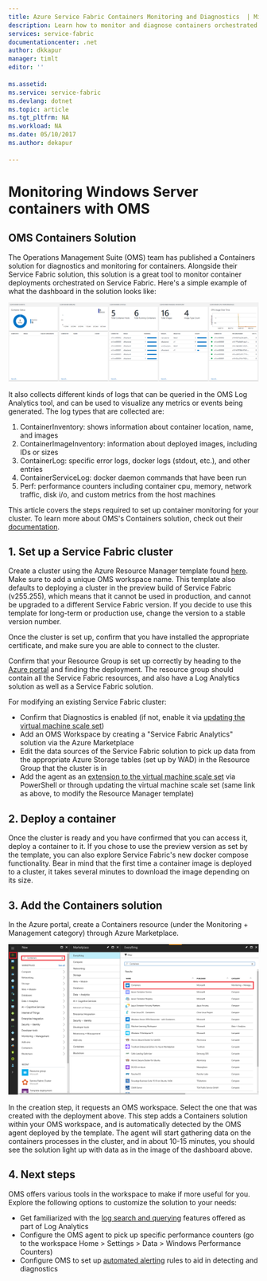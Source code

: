```yaml
---
title: Azure Service Fabric Containers Monitoring and Diagnostics  | Microsoft Docs
description: Learn how to monitor and diagnose containers orchestrated on Microsoft Azure Service Fabric with OMS's Containers solution.
services: service-fabric
documentationcenter: .net
author: dkkapur
manager: timlt
editor: ''

ms.assetid:
ms.service: service-fabric
ms.devlang: dotnet
ms.topic: article
ms.tgt_pltfrm: NA
ms.workload: NA
ms.date: 05/10/2017
ms.author: dekapur

---
```


# Monitoring Windows Server containers with OMS

## OMS Containers Solution

The Operations Management Suite (OMS) team has published a Containers solution for diagnostics and monitoring for containers. Alongside their Service Fabric solution, this solution is a great tool to monitor container deployments orchestrated on Service Fabric. Here's a simple example of what the dashboard in the solution looks like:

![Basic OMS Dashboard](./media/service-fabric-diagnostics-containers-windowsserver/oms-containers-dashboard.png)

It also collects different kinds of logs that can be queried in the OMS Log Analytics tool, and can be used to visualize any metrics or events being generated. The log types that are collected are:

1. ContainerInventory: shows information about container location, name, and images
2. ContainerImageInventory: information about deployed images, including IDs or sizes
3. ContainerLog: specific error logs, docker logs (stdout, etc.), and other entries
4. ContainerServiceLog: docker daemon commands that have been run
5. Perf: performance counters including container cpu, memory, network traffic, disk i/o, and custom metrics from the host machines

This article covers the steps required to set up container monitoring for your cluster. To learn more about OMS's Containers solution, check out their [documentation](../log-analytics/log-analytics-containers.md).

## 1. Set up a Service Fabric cluster

Create a cluster using the Azure Resource Manager template found [here](https://github.com/dkkapur/Service-Fabric/tree/master/ARM%20Templates/SF%20OMS%20Sample). Make sure to add a unique OMS workspace name. This template also defaults to deploying a cluster in the preview build of Service Fabric (v255.255), which means that it cannot be used in production, and cannot be upgraded to a different Service Fabric version. If you decide to use this template for long-term or production use, change the version to a stable version number.

Once the cluster is set up, confirm that you have installed the appropriate certificate, and make sure you are able to connect to the cluster.

Confirm that your Resource Group is set up correctly by heading to the [Azure portal](https://portal.azure.com/) and finding the deployment. The resource group should contain all the Service Fabric resources, and also have a Log Analytics solution as well as a Service Fabric solution.

For modifying an existing Service Fabric cluster:
* Confirm that Diagnostics is enabled (if not, enable it via [updating the virtual machine scale set](/rest/api/virtualmachinescalesets/create-or-update-a-set))
* Add an OMS Workspace by creating a "Service Fabric Analytics" solution via the Azure Marketplace
* Edit the data sources of the Service Fabric solution to pick up data from the appropriate Azure Storage tables (set up by WAD) in the Resource Group that the cluster is in
* Add the agent as an [extension to the virtual machine scale set](/powershell/module/azurerm.compute/add-azurermvmssextension) via PowerShell or through updating the virtual machine scale set (same link as above, to modify the Resource Manager template)

## 2. Deploy a container

Once the cluster is ready and you have confirmed that you can access it, deploy a container to it. If you chose to use the preview version as set by the template, you can also explore Service Fabric's new docker compose functionality. Bear in mind that the first time a container image is deployed to a cluster, it takes several minutes to download the image depending on its size.

## 3. Add the Containers solution

In the Azure portal, create a Containers resource (under the Monitoring + Management category) through Azure Marketplace. 

![Adding Containers solution](./media/service-fabric-diagnostics-containers-windowsserver/containers-solution.png)

In the creation step, it requests an OMS workspace. Select the one that was created with the deployment above. This step adds a Containers solution within your OMS workspace, and is automatically detected by the OMS agent deployed by the template. The agent will start gathering data on the containers processes in the cluster, and in about 10-15 minutes, you should see the solution light up with data as in the image of the dashboard above.

## 4. Next steps

OMS offers various tools in the workspace to make if more useful for you. Explore the following options to customize the solution to your needs:
- Get familiarized with the [log search and querying](../log-analytics/log-analytics-log-searches.md) features offered as part of Log Analytics
- Configure the OMS agent to pick up specific performance counters (go to the workspace Home > Settings > Data > Windows Performance Counters)
- Configure OMS to set up [automated alerting](../log-analytics/log-analytics-alerts.md) rules to aid in detecting and diagnostics